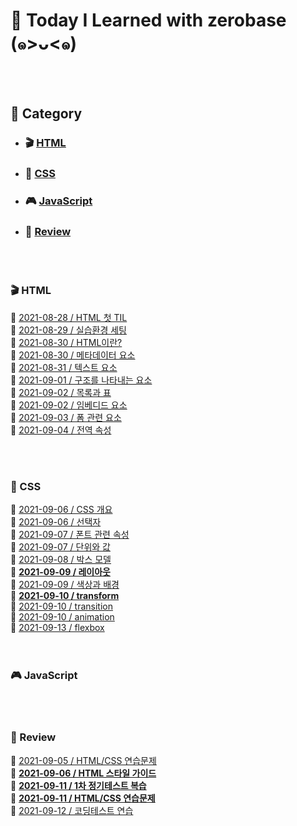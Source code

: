 # 📃 Today I Learned with zerobase (๑>ᴗ<๑)

<br/>
<br/>

## 🧷 Category

- ### 🎬 [HTML](#-html-1)
- ### 🎹 [CSS](#-css-1)
- ### 🎮 [JavaScript](#-javascript-1)
- ### 👀 [Review](#-review-1)

<br/>
<br/>

### 🎬 HTML

🖤 [2021-08-28 / HTML 첫 TIL](https://github.com/soya-s2/zerobase-TIL/blob/master/html/2021-08-28-HTML-첫-TIL.md)  
🖤 [2021-08-29 / 실습환경 세팅](https://github.com/soya-s2/zerobase-TIL/blob/master/html/2021-08-29-실습환경-세팅.md)  
🖤 [2021-08-30 / HTML이란?](https://github.com/soya-s2/zerobase-TIL/blob/master/html/2021-08-30-HTML이란.md)  
🖤 [2021-08-30 / 메타데이터 요소](https://github.com/soya-s2/zerobase-TIL/blob/master/html/2021-08-30-메타데이터-요소.md)  
🖤 [2021-08-31 / 텍스트 요소](https://github.com/soya-s2/zerobase-TIL/blob/master/html/2021-08-31-텍스트-요소.md)  
🖤 [2021-09-01 / 구조를 나타내는 요소](https://github.com/soya-s2/zerobase-TIL/blob/master/html/2021-09-01-구조를-나타내는-요소.md)  
🖤 [2021-09-02 / 목록과 표](https://github.com/soya-s2/zerobase-TIL/blob/master/html/2021-09-02-목록과-표.md)  
🖤 [2021-09-02 / 임베디드 요소](https://github.com/soya-s2/zerobase-TIL/blob/master/html/2021-09-02-임베디드-요소.md)  
🖤 [2021-09-03 / 폼 관련 요소](https://github.com/soya-s2/zerobase-TIL/blob/master/html/2021-09-03-폼-관련-요소.md)  
🖤 [2021-09-04 / 전역 속성](https://github.com/soya-s2/zerobase-TIL/blob/master/html/2021-09-04-전역-속성.md)

<br/>
<br/>

### 🎹 CSS

🖤 [2021-09-06 / CSS 개요](https://github.com/soya-s2/zerobase-TIL/blob/master/css/2021-09-06-CSS-개요.md)  
🖤 [2021-09-06 / 선택자](https://github.com/soya-s2/zerobase-TIL/blob/master/css/2021-09-06-선택자.md)  
🖤 [2021-09-07 / 폰트 관련 속성](https://github.com/soya-s2/zerobase-TIL/blob/master/css/2021-09-07-폰트-관련-속성.md)  
🖤 [2021-09-07 / 단위와 값](https://github.com/soya-s2/zerobase-TIL/blob/master/css/2021-09-07-단위와-값.md)  
🖤 [2021-09-08 / 박스 모델](https://github.com/soya-s2/zerobase-TIL/blob/master/css/2021-09-08-박스-모델.md)  
💙 **[2021-09-09 / 레이아웃](https://github.com/soya-s2/zerobase-TIL/blob/master/css/2021-09-09-레이아웃.md)**  
🖤 [2021-09-09 / 색상과 배경](https://github.com/soya-s2/zerobase-TIL/blob/master/css/2021-09-09-색상과-배경.md)  
💙 **[2021-09-10 / transform](https://github.com/soya-s2/zerobase-TIL/blob/master/css/2021-09-10-transform.md)**  
🖤 [2021-09-10 / transition](https://github.com/soya-s2/zerobase-TIL/blob/master/css/2021-09-10-transition.md)  
🖤 [2021-09-10 / animation](https://github.com/soya-s2/zerobase-TIL/blob/master/css/2021-09-10-animation.md)  
🖤 [2021-09-13 / flexbox](https://github.com/soya-s2/zerobase-TIL/blob/master/css/2021-09-13-flexbox.md)  
<br/>
<br/>

### 🎮 JavaScript

<br/>
<br/>

### 👀 Review

🖤 [2021-09-05 / HTML/CSS 연습문제](https://github.com/soya-s2/zerobase-TIL/blob/master/review/2021-09-05-HTML-연습문제.md)  
💙 **[2021-09-06 / HTML 스타일 가이드](https://github.com/soya-s2/zerobase-TIL/blob/master/review/2021-09-06-HTML-스타일-가이드.md)**  
💛 **[2021-09-11 / 1차 정기테스트 복습](https://github.com/soya-s2/zerobase-TIL/blob/master/review/2021-09-11-1차-정기테스트.md)**  
💛 **[2021-09-11 / HTML/CSS 연습문제](https://github.com/soya-s2/zerobase-TIL/blob/master/review/2021-09-11-HTML-CSS-연습문제.md)**  
🖤 [2021-09-12 / 코딩테스트 연습](https://github.com/soya-s2/zerobase-TIL/blob/master/review/2021-09-12-코딩테스트-연습-1차-1번.md)
